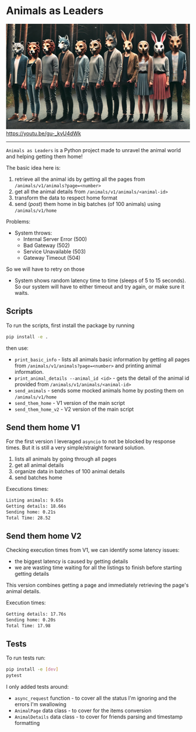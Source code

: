 # Animals as Leaders


![plot](./assets/animals-as-leaders.webp)
https://youtu.be/gu-_kyU4dWk

----

`Animals as Leaders` is a Python project made to unravel the animal world and helping getting them home!

The basic idea here is:

1. retrieve all the animal ids by getting all the pages from `/animals/v1/animals?page=<number>`
2. get all the animal details from `/animals/v1/animals/<animal-id>`
3. transform the data to respect home format
3. send (*post*) them home in big batches (of 100 animals) using `/animals/v1/home`

Problems:

* System throws:
    * Internal Server Error (500)
    * Bad Gateway (502)
    * Service Unavailable (503)
    * Gateway Timeout (504)

So we will have to retry on those

* System shows random latency time to time (sleeps of 5 to 15 seconds). So our system will have to either timeout and try again, or make sure it waits.

## Scripts

To run the scripts, first install the package by running

```bash
pip install -e .
```

then use:

* `print_basic_info` - lists all animals basic information by getting all pages from `/animals/v1/animals?page=<number>` and printing animal information.
* `print_animal_details --animal_id <id>` - gets the detail of the animal id provided from `/animals/v1/animals/<animal-id>`
* `send_animals` - sends some mocked animals home by posting them on `/animals/v1/home`
* `send_them_home` - V1 version of the main script
* `send_them_home_v2` - V2 version of the main script

## Send them home V1

For the first version I leveraged `asyncio` to not be blocked by response times. But it is still a very simple/straight forward solution.

1. lists all animals by going through all pages
1. get all animal details
1. organize data in batches of 100 animal details
1. send batches home

Executions times:
```
Listing animals: 9.65s
Getting details: 18.66s
Sending home: 0.21s
Total Time: 28.52
```

## Send them home V2

Checking execution times from V1, we can identify some latency issues:

* the biggest latency is caused by getting details
* we are wasting time waiting for all the listings to finish before starting getting details

This version combines getting a page and immediately retrieving the page's animal details.

Execution times:
```
Getting details: 17.76s
Sending home: 0.20s
Total Time: 17.98
```

## Tests

To run tests run:

```bash
pip install -e [dev]
pytest
```

I only added tests around:

* `async_request` function - to cover all the status I'm ignoring and the errors I'm swallowing
* `AnimalPage` data class - to cover for the items conversion
* `AnimalDetails` data class - to cover for friends parsing and timestamp formatting
